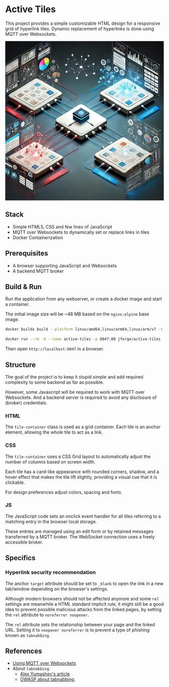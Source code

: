 # Active Tiles

This project provides a simple customizable HTML design for a responsive grid of hyperlink tiles.
Dynamic replacement of hyperlinks is done using MQTT over Websockets.

![Active Tiles](./img/active-tiles.webp)


## Stack

- Simple HTML5, CSS and few lines of JavaScript
- MQTT over Websockets to dynamically set or replace links in tiles
- Docker Containerization

## Prerequisites

- A browser supporting JavaScript and Websockets
- A backend MQTT broker

## Build & Run

Run the application from any webserver, or create a docker image and start a container.

The initial image size will be ~48 MB based on the `nginx:alpine` base image.

```bash
docker buildx build --platform linux/amd64,linux/arm64,linux/arm/v7 -t jforge/active-tiles . --push
```

```bash
docker run --rm -d --name active-tiles -p 8047:80 jforge/active-tiles
```

Then open `http://localhost:8047` in a browser.


## Structure

The goal of the project is to keep it stupid simple and add required complexity
to some backend as far as possible.

However, some Javascript will be required to work with MQTT over Websockets.
And a backend server is required to avoid any disclosure of (broker) credentials.

### HTML

The `tile-container` class is used as a grid container.
Each tile is an anchor element, allowing the whole tile to act as a link.

### CSS

The `tile-container` uses a CSS Grid layout to automatically adjust
the number of columns based on screen width.

Each tile has a card-like appearance with rounded corners,
shadow, and a hover effect that makes the tile lift slightly,
providing a visual cue that it is clickable.

For design preferences adjust colors, spacing and fonts.

### JS

The JavaScript code sets an onclick event handler for all tiles referring to
a matching entry in the browser local storage.

These entries are managed using an edit form or by retained messages
transferred by a MQTT broker. The WebSocket connection uses a freely accessible
broker.


## Specifics

### Hyperlink security recommendation

The anchor `target` attribute should be set to `_blank` to open the link in a new tab/window depending on the browser's settings.

Although modern browsers should not be affected anymore and some `rel` settings are meanwhile a HTML standard implicit rule,
it might still be a good idea to prevent possible malicious attacks from the linked pages, by setting the `rel` attribute to `noreferrer noopener`.

The `rel` attribute sets the relationship between your page and the linked URL.
Setting it to `noopener noreferrer` is to prevent a type of phishing known as `tabnabbing`.

## References

- [Using MQTT over Websockets](https://www.emqx.com/en/blog/connect-to-mqtt-broker-with-websocket)
- About `tabnabbing`:
  - [Alex Yumashev's article](https://www.jitbit.com/alexblog/256-targetblank---the-most-underestimated-vulnerability-ever/)
  - [OWASP about tabnabbing](https://owasp.org/www-community/attacks/Reverse_Tabnabbing).
